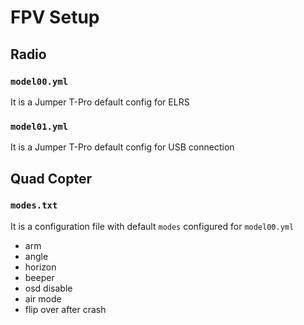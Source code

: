 # FPV Setup


## Radio

### `model00.yml`

It is a Jumper T-Pro default config for ELRS

### `model01.yml`

It is a Jumper T-Pro default config for USB connection

## Quad Copter

### `modes.txt`

It is a configuration file with default `modes` configured for `model00.yml`
 - arm
 - angle
 - horizon
 - beeper
 - osd disable
 - air mode
 - flip over after crash
